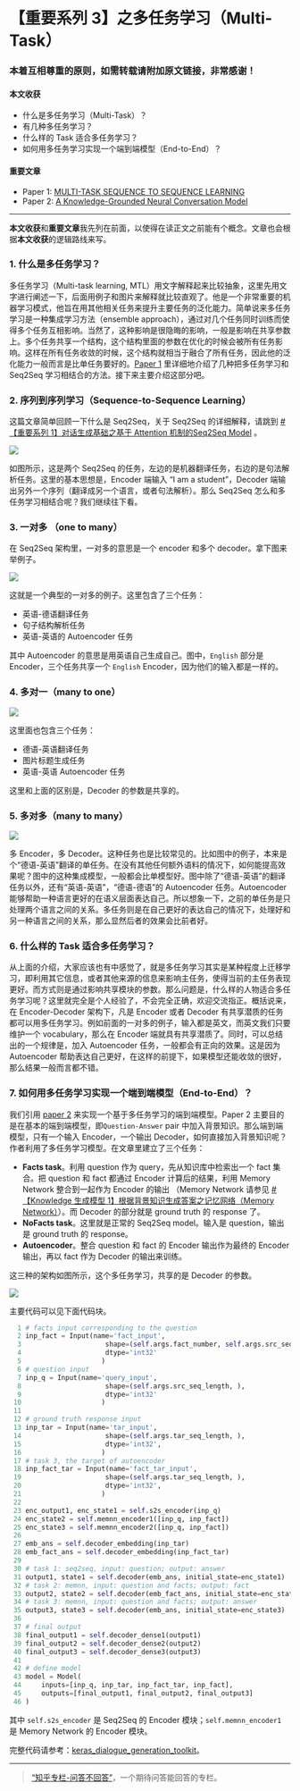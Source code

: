 # 【重要系列 3】之多任务学习（Multi-Task）

### 本着互相尊重的原则，如需转载请附加原文链接，非常感谢！


#### 本文收获
* 什么是多任务学习（Multi-Task）？
* 有几种多任务学习？
* 什么样的 Task 适合多任务学习？
* 如何用多任务学习实现一个端到端模型（End-to-End）？
#### 重要文章
* <span id = "paper1">Paper 1</span>: [MULTI-TASK SEQUENCE TO SEQUENCE LEARNING](https://arxiv.org/pdf/1511.06114.pdf)
* <span id = "paper2">Paper 2</span>: [A Knowledge-Grounded Neural Conversation Model](https://www.aaai.org/ocs/index.php/AAAI/AAAI18/paper/view/16710/16057)
---
**本文收获**和**重要文章**我先列在前面，以使得在读正文之前能有个概念。文章也会根据**本文收获**的逻辑路线来写。

### 1. 什么是多任务学习？

多任务学习（Multi-task learning, MTL）用文字解释起来比较抽象，这里先用文字进行阐述一下，后面用例子和图片来解释就比较直观了。他是一个非常重要的机器学习模式，他旨在用其他相关任务来提升主要任务的泛化能力。简单说来多任务学习是一种集成学习方法（ensemble approach），通过对几个任务同时训练而使得多个任务互相影响。当然了，这种影响是很隐晦的影响，一般是影响在共享参数上。多个任务共享一个结构，这个结构里面的参数在优化的时候会被所有任务影响。这样在所有任务收敛的时候，这个结构就相当于融合了所有任务，因此他的泛化能力一般而言是比单任务要好的。[Paper 1](#paper1) 里详细地介绍了几种把多任务学习和 Seq2Seq 学习相结合的方法。接下来主要介绍这部分吧。

### 2. 序列到序列学习（Sequence-to-Sequence Learning）

这篇文章简单回顾一下什么是 Seq2Seq，关于 Seq2Seq 的详细解释，请跳到 [# 【重要系列 1】对话生成基础之基于 Attention 机制的Seq2Seq Model](https://zhuanlan.zhihu.com/p/87961308) 。

![](https://github.com/tonywenuon/posters/blob/master/images/important3/multi_task1.png?raw=true)

如图所示，这是两个 Seq2Seq 的任务，左边的是机器翻译任务，右边的是句法解析任务。这里的基本思想是，Encoder 端输入 “I am a student”，Decoder 端输出另外一个序列（翻译成另一个语言，或者句法解析）。那么 Seq2Seq 怎么和多任务学习相结合呢？我们继续往下看。

### 3. 一对多 （one to many）
在 Seq2Seq 架构里，一对多的意思是一个 encoder 和多个 decoder。拿下图来举例子。

![](https://github.com/tonywenuon/posters/blob/master/images/important3/one2many.png?raw=true)

这就是一个典型的一对多的例子。这里包含了三个任务：

* 英语-德语翻译任务
* 句子结构解析任务
* 英语-英语的 Autoencoder 任务

其中 Autoencoder 的意思是用英语自己生成自己。图中，`English` 部分是 Encoder，三个任务共享一个 `English` Encoder，因为他们的输入都是一样的。

### 4. 多对一（many to one）

![](https://github.com/tonywenuon/posters/blob/master/images/important3/many2one.png?raw=true)

这里面也包含三个任务：

* 德语-英语翻译任务
* 图片标题生成任务
* 英语-英语 Autoencoder 任务

这里和上面的区别是，Decoder 的参数是共享的。

### 5. 多对多（many to many）

![](https://github.com/tonywenuon/posters/blob/master/images/important3/many2many.png?raw=true)

多 Encoder，多 Decoder。这种任务也是比较常见的。比如图中的例子，本来是个“德语-英语”翻译的单任务。在没有其他任何额外语料的情况下，如何能提高效果呢？图中的这种集成模型，一般都会比单模型好。图中除了“德语-英语”的翻译任务以外，还有“英语-英语”，“德语-德语”的 Autoencoder 任务。Autoencoder 能够帮助一种语言更好的在语义层面表达自己。所以想象一下，之前的单任务是只处理两个语言之间的关系。多任务则是在自己更好的表达自己的情况下，处理好和另一种语言之间的关系，那么显然后者的效果会比前者好。

### 6. 什么样的 Task 适合多任务学习？
从上面的介绍，大家应该也有中感觉了，就是多任务学习其实是某种程度上迁移学习，即利用其它信息，或者其他来源的信息来影响主任务，使得当前的主任务表现更好。而方式则是通过影响共享模块的参数。那么问题是，什么样的人物适合多任务学习呢？这里就完全是个人经验了，不会完全正确，欢迎交流指正。概括说来，在 Encoder-Decoder 架构下，凡是 Encoder 或者 Decoder 有共享潜质的任务都可以用多任务学习。例如前面的一对多的例子，输入都是英文，而英文我们只要维护一个 vocabulary，那么在 Encoder 端就具有共享潜质了。同时，可以总结出的一个规律是，加入 Autoencoder 任务，一般都会有正向的效果。这是因为 Autoencoder 帮助表达自己更好，在这样的前提下，如果模型还能收敛的很好，那么结果一般而言都不错。

### 7. 如何用多任务学习实现一个端到端模型（End-to-End）？

我们引用 [paper 2](#paper2) 来实现一个基于多任务学习的端到端模型。Paper 2 主要目的是在基本的端到端模型，即`Question-Answer` pair 中加入背景知识。那么端到端模型，只有一个输入 Encoder，一个输出 Decoder，如何直接加入背景知识呢？作者利用了多任务学习模型。在文章里建立了三个任务：

* **Facts task**。利用 question 作为 query，先从知识库中检索出一个 fact 集合。把 question 和 fact 都通过 Encoder 计算后的结果，利用 Memory Network 整合到一起作为 Encoder 的输出 （Memory Network 请参见 [# 【Knowledge 生成模型 1】根据背景知识生成答案之记忆网络（Memory Network）](https://zhuanlan.zhihu.com/p/88217530)）。而 Decoder 的部分就是 ground truth 的 response 了。
* **NoFacts task**。这里就是正常的 Seq2Seq model。输入是 question，输出是 ground truth 的 response。
* **Autoencoder**。整合 question 和 fact 的 Encoder 输出作为最终的 Encoder 输出，再以 fact 作为 Decoder 的输出来训练。

这三种的架构如图所示，这个多任务学习，共享的是 Decoder 的参数。

![](https://github.com/tonywenuon/posters/blob/master/images/important3/knowledge_ms.png?raw=true)

主要代码可以见下面代码块。

```python
  1 # facts input corresponding to the question
  2 inp_fact = Input(name='fact_input',
  3                     shape=(self.args.fact_number, self.args.src_seq_length),
  4                     dtype='int32'
  5                    )
  6 # question input
  7 inp_q = Input(name='query_input',
  8                     shape=(self.args.src_seq_length, ),
  9                     dtype='int32'
 10                    )
 11
 12 # ground truth response input
 13 inp_tar = Input(name='tar_input',
 14                     shape=(self.args.tar_seq_length, ),
 15                     dtype='int32',
 16                    )
 17 # task 3, the target of autoencoder
 18 inp_fact_tar = Input(name='fact_tar_input',
 19                     shape=(self.args.tar_seq_length, ),
 20                     dtype='int32',
 21                    )
 22
 23 enc_output1, enc_state1 = self.s2s_encoder(inp_q)
 24 enc_state2 = self.memnn_encoder1([inp_q, inp_fact])
 25 enc_state3 = self.memnn_encoder2([inp_q, inp_fact])
 26
 27 emb_ans = self.decoder_embedding(inp_tar)
 28 emb_fact_ans = self.decoder_embedding(inp_fact_tar)
 29
 30 # task 1: seq2seq, input: question; output: answer
 31 output1, state1 = self.decoder(emb_ans, initial_state=enc_state1)
 32 # task 2: memnn, input: question and facts; output: fact
 33 output2, state2 = self.decoder(emb_fact_ans, initial_state=enc_state2)
 34 # task 3: memnn, input: question and facts; output: answer
 35 output3, state3 = self.decoder(emb_ans, initial_state=enc_state3)
 36
 37 # final output
 38 final_output1 = self.decoder_dense1(output1)
 39 final_output2 = self.decoder_dense2(output2)
 40 final_output3 = self.decoder_dense3(output3)
 41
 42 # define model
 43 model = Model(
 44     inputs=[inp_q, inp_tar, inp_fact_tar, inp_fact],
 45     outputs=[final_output1, final_output2, final_output3]
 46 )

```
其中 `self.s2s_encoder` 是 Seq2Seq 的 Encoder 模块；`self.memnn_encoder1` 是 Memory Network 的 Encoder 模块。

完整代码请参考：[keras_dialogue_generation_toolkit](https://github.com/tonywenuon/keras_dialogue_generation_toolkit)。

---
> [“知乎专栏-问答不回答”](https://zhuanlan.zhihu.com/question-no-answer)，一个期待问答能回答的专栏。




<!--stackedit_data:
eyJoaXN0b3J5IjpbLTIwNTUwMjU2NiwxNjA4MDQ5NjM5LDgwMj
M0ODg1LC0xNjcxNDcwNTMzXX0=
-->